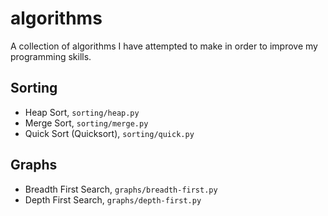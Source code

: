 # algorithms
A collection of algorithms I have attempted to make in order to improve my programming skills.

## Sorting
+ Heap Sort, `sorting/heap.py`
+ Merge Sort, `sorting/merge.py`
+ Quick Sort (Quicksort), `sorting/quick.py`

## Graphs
+ Breadth First Search, `graphs/breadth-first.py`
+ Depth First Search, `graphs/depth-first.py`